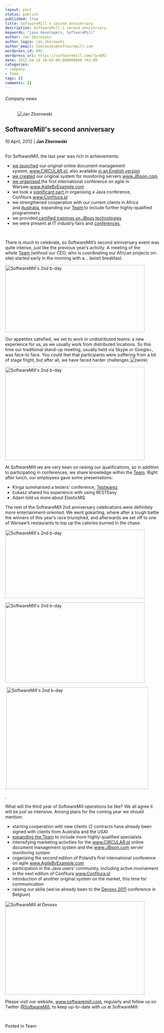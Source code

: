 ```yaml
---
layout: post
status: publish
published: true
title: SoftwareMill's second anniversary
description: SoftwareMill's second anniversary
keywords: "java developers, SoftwareMill"
author: Jan Zborowski
author_login: jan_zborowski
author_email: zborowski@softwaremill.com
wordpress_id: 892
wordpress_url: https://softwaremill.com/?p=892
date: 2012-04-10 16:02:00.000000000 +02:00
categories:
- company
- Team
tags: []
comments: []
---
```


<h6>Company news</h6>
<div class="post-header clearfix">
<figure><div class="image"><img src="https://softwaremill.com/wp-content/uploads/2013/04/zborowski.jpg" alt="Jan Zborowski"></div></figure><div class="title">
<h2 class="font-dark-blue font-normal">SoftwareMill's second anniversary</h2>10 April, 2012 | <b>Jan Zborowski</b><br><br>
</div>
</div>
<div class="post-rows"><div class="text">
<p id="Postyarchiwalne-SoftwareMill'ssecondanniversary">For SoftwareMill, the last year was rich in achievements:</p>
<ul>
<li>
<a title="Circular document management system now ready" href="http://softwaremill.pl/blog/system-obiegu-dokumentow-circular-juz-dostepny/" rel="nofollow">we launched</a> our original online document management system, <a href="http://www.circular.pl/" rel="nofollow">www.CIRCULAR.pl</a>, also available <a title="Circular - also available in English" href="http://softwaremill.pl/blog/circular-dostepny-takze-wersji-angielskiej/" rel="nofollow">in an English version</a>
</li>
<li>
<a title="JBison in pubilicly available Beta version" href="http://softwaremill.pl/blog/jbison-w-publicznej-wersji-beta/" rel="nofollow">we created</a> our original system for monitoring servers <a href="http://jbison.com/" rel="nofollow">www.JBison.com</a>
</li>
<li>
<a title="AgileByExample 2011 a success" href="http://softwaremill.pl/blog/sukces-konferencji-agilebyexample-2011/" rel="nofollow">we organised </a>the first international conference on agile in Warsaw <a href="http://www.agilebyexample.com/" rel="nofollow">www.AgileByExample.com</a>
</li>
<li>we took a <a title="The best Confitura this season" href="http://softwaremill.pl/blog/najlepsza-confitura-w-tym-sezonie/" rel="nofollow">significant part </a>in organising a Java conference, Confitura <a href="http://www.confitura.pl/" rel="nofollow">www.Confitura.pl</a>
</li>
<li>we strengthened cooperation with our current clients in Africa and <a title="References for SoftwareMill for carrying the Attikis project" href="http://softwaremill.pl/blog/referencje-dla-softwaremill-za-wykonanie-projektu-attikis/" rel="nofollow">Australia</a>, expanding our <a href="http://softwaremill.pl/zespol.html" rel="nofollow">Team </a>to include further highly-qualified programmers</li>
<li>we provided<a title="Certified JBoss trainings" href="http://softwaremill.pl/blog/certyfikowane-szkolenia-jboss/" rel="nofollow"> certified trainings on JBoss technologies</a>
</li>
<li>we were present at IT industry fairs and <a title="Webcast " href="http://softwaremill.pl/blog/webcast-integracja-za-pomoca-esb-z-opensourceday-2011/" rel="nofollow">conferences </a>
</li>
</ul>
<p> </p>
<p>There is much to celebrate, so SoftwareMill’s second anniversary event was quite intense, just like the previous year’s activity. A meeting of the whole <a href="http://softwaremill.pl/zespol.html" rel="nofollow">Team </a>(without our CEO, who is coordinating our African projects on-site) started early in the morning with a… lavish breakfast.</p>
<p><img title="SoftwareMill's 2nd b-day" alt="SoftwareMill's 2nd b-day" src="https://kiwi.softwaremill.com/download/attachments/24412402/image2013-7-1%2012%3A47%3A5.png?version=1&amp;modificationDate=1372761986935&amp;api=v2" width="454" height="218" data-image-src="/download/attachments/24412402/image2013-7-1%2012%3A47%3A5.png?version=1&amp;modificationDate=1372761986935&amp;api=v2"></p>
<p>Our appetites satisfied, we set to work in undistributed teams: a new experience for us, as we usually work from distributed locations. So this time our traditional stand-up meeting, usually held via Skype or Google+, was face-to face. You could feel that participants were suffering from a bit of stage fright, but after all, we have faced harder challenges <img alt="(wink)" src="https://kiwi.softwaremill.com/s/en_GB-1988229788/4304/3addcb357bec1005139c848a578cc9615fb5b134.8/_/images/icons/emoticons/wink.png" data-emoticon-name="wink"> </p>
<p><img title="SoftwareMill's 2nd b-day" alt="SoftwareMill's 2nd b-day" src="https://kiwi.softwaremill.com/download/attachments/24412402/image2013-7-1%2012%3A47%3A29.png?version=1&amp;modificationDate=1372762010853&amp;api=v2" width="454" height="303" data-image-src="/download/attachments/24412402/image2013-7-1%2012%3A47%3A29.png?version=1&amp;modificationDate=1372762010853&amp;api=v2"></p>
<p>At SoftwareMill we are very keen on raising our qualifications, so in addition to participating in conferences, we share knowledge within the <a href="http://softwaremill.pl/zespol.html" rel="nofollow">Team</a>. Right after lunch, our employees gave some presentations:</p>
<ul>
<li>Kinga summarised a testers’ conference, <a title="www.Testwarez.pl" href="http://www.testwarez.pl/" rel="nofollow">Testwarez</a>
</li>
<li>Łukasz shared his experience with using RESTEasy</li>
<li>Adam told us more about ElasticMQ</li>
</ul>
<p>The rest of the SoftwareMill 2nd anniversary celebrations were definitely more entertainment-oriented. We went gokarting, where after a tough battle the winners of this year’s race triumphed, and afterwards we set off to one of Warsaw’s restaurants to top up the calories burned in the chase.</p>
<p><img title="SoftwareMill's 2nd b-day" alt="SoftwareMill's 2nd b-day" src="https://kiwi.softwaremill.com/download/attachments/24412402/image2013-7-1%2012%3A47%3A48.png?version=1&amp;modificationDate=1372762029252&amp;api=v2" width="454" height="222" data-image-src="/download/attachments/24412402/image2013-7-1%2012%3A47%3A48.png?version=1&amp;modificationDate=1372762029252&amp;api=v2"></p>
<p><img title="SoftwareMill's 2nd b-day" alt="SoftwareMill's 2nd b-day" src="https://kiwi.softwaremill.com/download/attachments/24412402/image2013-7-1%2012%3A48%3A5.png?version=1&amp;modificationDate=1372762046166&amp;api=v2" width="454" height="261" data-image-src="/download/attachments/24412402/image2013-7-1%2012%3A48%3A5.png?version=1&amp;modificationDate=1372762046166&amp;api=v2"></p>
<p>.<img title="SoftwareMill's 2nd b-day" alt="SoftwareMill's 2nd b-day" src="https://kiwi.softwaremill.com/download/attachments/24412402/image2013-7-1%2012%3A48%3A22.png?version=1&amp;modificationDate=1372762063505&amp;api=v2" width="462" height="331" data-image-src="/download/attachments/24412402/image2013-7-1%2012%3A48%3A22.png?version=1&amp;modificationDate=1372762063505&amp;api=v2"></p>
<p>.</p>
<p>What will the third year of SoftwareMill operations be like? We all agree it will be just as intensive. Among plans for the coming year we should mention:</p>
<ul>
<li>starting cooperation with new clients (2 contracts have already been signed with clients from Australia and the USA)</li>
<li>
<a title="Join the SoftwareMill team" href="http://softwaremill.pl/blog/dolacz-zespolu-softwaremill/" rel="nofollow">expanding the Team</a> to include more highly-qualified specialists</li>
<li>intensifying marketing activities for the <a href="http://www.circular.pl/" rel="nofollow">www.CIRCULAR.pl</a> online document management system and the <a href="http://jbison.com/" rel="nofollow">www.JBison.com</a> server monitoring system</li>
<li>organising the second edition of Poland’s first international conference on agile <a href="http://www.agilebyexample.com/" rel="nofollow">www.AgileByExample.com</a>
</li>
<li>participation in the Java users’ community, including active involvement in the next edition of Confitura <a href="http://www.confitura.pl/" rel="nofollow">www.Confitura.pl</a>
</li>
<li>introduction of another original system on the market, this time for communication</li>
<li>raising our skills (we’ve already been to the <a href="http://www.devoxx.com/" rel="nofollow">Devoxx 2011</a> conference in Belgium)</li>
</ul>
<p><img title="SoftwareMill at Devoxx" alt="SoftwareMill at Devoxx" src="https://kiwi.softwaremill.com/download/attachments/24412402/image2013-7-1%2012%3A48%3A40.png?version=1&amp;modificationDate=1372762081886&amp;api=v2" width="454" height="303" data-image-src="/download/attachments/24412402/image2013-7-1%2012%3A48%3A40.png?version=1&amp;modificationDate=1372762081886&amp;api=v2"></p>
<p>Please visit our website, <a href="https://softwaremill.com">www.softwaremill.com</a>, regularly and follow us on Twitter <a href="https://twitter.com/#!/softwaremill" rel="nofollow">@SoftwareMill</a>, to keep up-to-date with us at SoftwareMill.</p>
<p> </p>
</div></div>
<div class="post-footer">Posted in Team</div>
